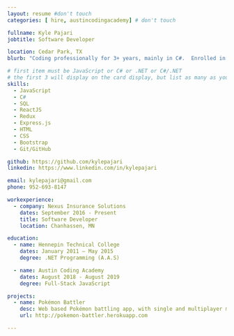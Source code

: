 ```yaml
---
layout: resume #don't touch
categories: [ hire, austincodingacademy] # don't touch

fullname: Kyle Pajari
jobtitle: Software Developer

location: Cedar Park, TX
blurb: "Coding professionally for 3+ years, mainly in C#.  Enrolled in ACA to learn JavaScript."

# first item must be JavaScript or C# or .NET or C#/.NET
# the first 3 will display on the card display, but list as many as you want, they will be visible on your hire page
skills:
  - JavaScript
  - C#
  - SQL
  - ReactJS
  - Redux
  - Express.js
  - HTML
  - CSS
  - Bootstrap
  - Git/GitHub

github: https://github.com/kylepajari
linkedin: https://www.linkedin.com/in/kylepajari

email: kylepajari@gmail.com
phone: 952-693-8147

workexperience:
  - company: Nexus Insurance Solutions
    dates: September 2016 - Present
    title: Software Developer
    location: Chanhassen, MN

education:
  - name: Hennepin Technical College
    dates: January 2011 – May 2015
    degree: .NET Programming (A.A.S)

  - name: Austin Coding Academy
    dates: August 2018 - August 2019
    degree: Full-Stack JavaScript

projects:
  - name: Pokémon Battler
    desc: Web based Pokémon battling app, with single and multiplayer modes.
    url: http://pokemon-battler.herokuapp.com

---
```

